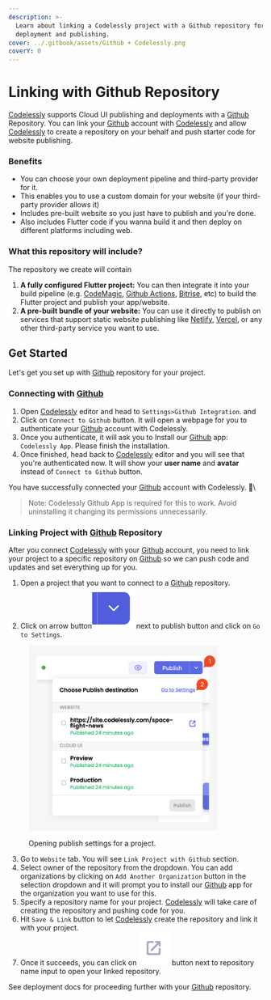 ```yaml
---
description: >-
  Learn about linking a Codelessly project with a Github repository for custom
  deployment and publishing.
cover: ../.gitbook/assets/Github + Codelessly.png
coverY: 0
---
```


# Linking with Github Repository

[Codelessly](https://codelessly.com/) supports Cloud UI publishing and deployments with a [Github](https://github.com/) Repository. You can link your [Github](https://github.com/) account with [Codelessly](https://codelessly.com/) and allow [Codelessly](https://codelessly.com/) to create a repository on your behalf and push starter code for website publishing.

### Benefits

* You can choose your own deployment pipeline and third-party provider for it.
* This enables you to use a custom domain for your website (if your third-party provider allows it)
* Includes pre-built website so you just have to publish and you're done.
* Also includes Flutter code if you wanna build it and then deploy on different platforms including web.

### What this repository will include?

The repository we create will contain&#x20;

1. **A fully configured Flutter project:**  You can then integrate it into your build pipeline (e.g. [CodeMagic](https://codemagic.io/), [Github Actions](https://github.com/features/actions), [Bitrise](https://bitrise.io/), etc) to build the Flutter project and publish your app/website.&#x20;
2. **A pre-built bundle of your website:** You can use it directly to publish on services that support static website publishing like [Netlify](https://netlify.com), [Vercel](https://vercel.com/), or any other third-party service you want to use.

## Get Started

Let's get you set up with [Github](https://github.com/) repository for your project.

### Connecting with [Github](https://github.com/)

1. Open [Codelessly](https://codelessly.com/) editor and head to `Settings>Github Integration`. and
2. Click on `Connect to Github` button. It will open a webpage for you to authenticate your [Github](https://github.com/) account with Codelessly.
3. Once you authenticate, it will ask you to Install our [Github](https://github.com/) app: `Codelessly App`. Please finish the installation.
4. Once finished, head back to [Codelessly](https://codelessly.com/) editor and you will see that you're authenticated now. It will show your **user name** and **avatar** instead of `Connect to Github` button.

You have successfully connected your [Github](https://github.com/) account with Codelessly. 🎉\


> Note: Codelessly Github App is required for this to work. Avoid uninstalling it changing its permissions unnecessarily.

### Linking Project with [Github](https://github.com/) Repository

After you connect [Codelessly](https://codelessly.com/) with your [Github](https://github.com/) account, you need to link your project to a specific repository on [Github](https://github.com/) so we can push code and updates and set everything up for you.

1. Open a project that you want to connect to a [Github](https://github.com/) repository.
2. Click on arrow button<img src="../.gitbook/assets/image (1) (1).png" alt="" data-size="line"> next to publish button and click on `Go to Settings`.

<figure><img src="../.gitbook/assets/image (19).png" alt="" width="375"><figcaption><p>Opening publish settings for a project.</p></figcaption></figure>

3. Go to `Website` tab. You will see `Link Project with Github` section.
4. Select owner of the repository from the dropdown. You can add organizations by clicking on `Add Another Organization` button in the selection dropdown and it will prompt you to install our [Github](https://github.com) app for the organization you want to use for this.
5. Specify a repository name for your project. [Codelessly](https://codelessly.com/) will take care of creating the repository and pushing code for you.
6. Hit `Save & Link` button to let [Codelessly](https://codelessly.com/) create the repository and link it with your project.
7. Once it succeeds, you can click on <img src="../.gitbook/assets/image (2) (1).png" alt="" data-size="line"> button next to repository name input to open your linked repository.

See deployment docs for proceeding further with your [Github](https://github.com/) repository.
